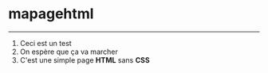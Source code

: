 # mapagehtml

-----------------------------
1. Ceci est un test
2. On espère que ça va marcher
3. C'est une simple page **HTML** sans **CSS**
